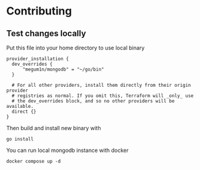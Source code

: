 # Contributing

## Test changes locally 

Put this file into your home directory to use local binary

```hcl
provider_installation {
  dev_overrides {
      "megum1n/mongodb" = "~/go/bin"
  }

  # For all other providers, install them directly from their origin provider
  # registries as normal. If you omit this, Terraform will _only_ use
  # the dev_overrides block, and so no other providers will be available.
  direct {}
}
```

Then build and install new binary with

```shell
go install
```

You can run local mongodb instance with docker

```shell
docker compose up -d
```
